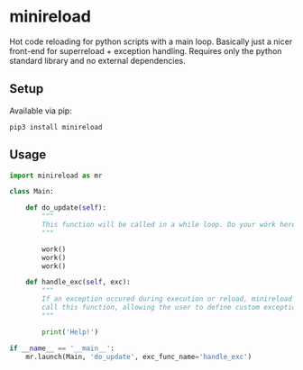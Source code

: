 # minireload

Hot code reloading for python scripts with a main loop.
Basically just a nicer front-end for superreload + exception handling.
Requires only the python standard library and no external dependencies. 


## Setup

Available via pip:
```
pip3 install minireload
```

## Usage

```python
import minireload as mr

class Main:

    def do_update(self):
        """
        This function will be called in a while loop. Do your wörk here!
        """

        work()
        work()
        work()

    def handle_exc(self, exc):
        """
        If an exception occured during execution or reload, minireload tries to
        call this function, allowing the user to define custom exception handling.
        """

        print('Help!')

if __name__ == '__main__':
    mr.launch(Main, 'do_update', exc_func_name='handle_exc')
```
